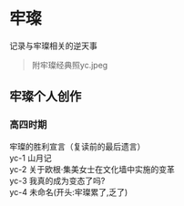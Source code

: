 # 牢璨
记录与牢璨相关的逆天事<br/>
>附牢璨经典照yc.jpeg<br/>

## 牢璨个人创作
### 高四时期
牢璨的胜利宣言（复读前的最后遗言）<br/>
yc-1 山月记<br/>
yc-2 关于欧根·集美女士在文化墙中实施的变革<br/>
yc-3 我真的成为变态了吗?<br/>
yc-4 未命名(开头:牢璨累了,乏了)<br/>

